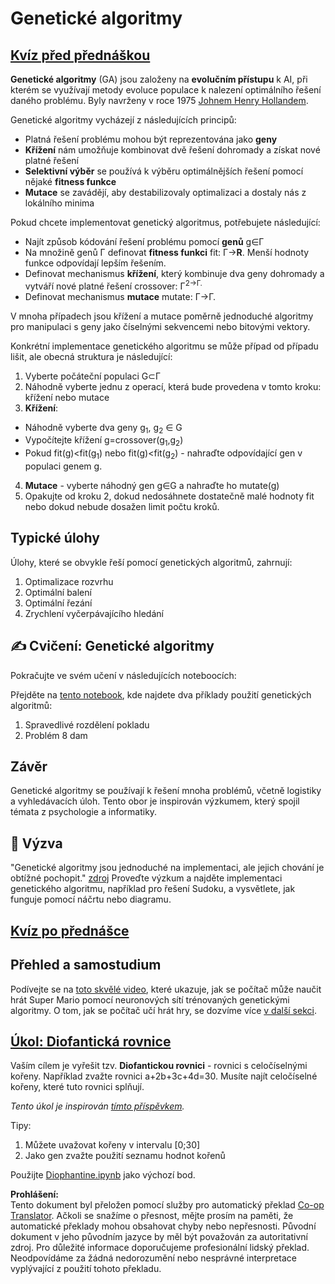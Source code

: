 <!--
CO_OP_TRANSLATOR_METADATA:
{
  "original_hash": "893aa368cb485da704b466a0f3775587",
  "translation_date": "2025-08-25T23:18:02+00:00",
  "source_file": "lessons/6-Other/21-GeneticAlgorithms/README.md",
  "language_code": "cs"
}
-->
# Genetické algoritmy

## [Kvíz před přednáškou](https://red-field-0a6ddfd03.1.azurestaticapps.net/quiz/121)

**Genetické algoritmy** (GA) jsou založeny na **evolučním přístupu** k AI, při kterém se využívají metody evoluce populace k nalezení optimálního řešení daného problému. Byly navrženy v roce 1975 [Johnem Henry Hollandem](https://wikipedia.org/wiki/John_Henry_Holland).

Genetické algoritmy vycházejí z následujících principů:

* Platná řešení problému mohou být reprezentována jako **geny**
* **Křížení** nám umožňuje kombinovat dvě řešení dohromady a získat nové platné řešení
* **Selektivní výběr** se používá k výběru optimálnějších řešení pomocí nějaké **fitness funkce**
* **Mutace** se zavádějí, aby destabilizovaly optimalizaci a dostaly nás z lokálního minima

Pokud chcete implementovat genetický algoritmus, potřebujete následující:

 * Najít způsob kódování řešení problému pomocí **genů** g∈Γ
 * Na množině genů Γ definovat **fitness funkci** fit: Γ→**R**. Menší hodnoty funkce odpovídají lepším řešením.
 * Definovat mechanismus **křížení**, který kombinuje dva geny dohromady a vytváří nové platné řešení crossover: Γ<sup>2</sub>→Γ.
 * Definovat mechanismus **mutace** mutate: Γ→Γ.

V mnoha případech jsou křížení a mutace poměrně jednoduché algoritmy pro manipulaci s geny jako číselnými sekvencemi nebo bitovými vektory.

Konkrétní implementace genetického algoritmu se může případ od případu lišit, ale obecná struktura je následující:

1. Vyberte počáteční populaci G⊂Γ
2. Náhodně vyberte jednu z operací, která bude provedena v tomto kroku: křížení nebo mutace
3. **Křížení**:
  * Náhodně vyberte dva geny g<sub>1</sub>, g<sub>2</sub> ∈ G
  * Vypočítejte křížení g=crossover(g<sub>1</sub>,g<sub>2</sub>)
  * Pokud fit(g)<fit(g<sub>1</sub>) nebo fit(g)<fit(g<sub>2</sub>) - nahraďte odpovídající gen v populaci genem g.
4. **Mutace** - vyberte náhodný gen g∈G a nahraďte ho mutate(g)
5. Opakujte od kroku 2, dokud nedosáhnete dostatečně malé hodnoty fit nebo dokud nebude dosažen limit počtu kroků.

## Typické úlohy

Úlohy, které se obvykle řeší pomocí genetických algoritmů, zahrnují:

1. Optimalizace rozvrhu
1. Optimální balení
1. Optimální řezání
1. Zrychlení vyčerpávajícího hledání

## ✍️ Cvičení: Genetické algoritmy

Pokračujte ve svém učení v následujících noteboocích:

Přejděte na [tento notebook](../../../../../lessons/6-Other/21-GeneticAlgorithms/Genetic.ipynb), kde najdete dva příklady použití genetických algoritmů:

1. Spravedlivé rozdělení pokladu
1. Problém 8 dam

## Závěr

Genetické algoritmy se používají k řešení mnoha problémů, včetně logistiky a vyhledávacích úloh. Tento obor je inspirován výzkumem, který spojil témata z psychologie a informatiky.

## 🚀 Výzva

"Genetické algoritmy jsou jednoduché na implementaci, ale jejich chování je obtížné pochopit." [zdroj](https://wikipedia.org/wiki/Genetic_algorithm) Proveďte výzkum a najděte implementaci genetického algoritmu, například pro řešení Sudoku, a vysvětlete, jak funguje pomocí náčrtu nebo diagramu.

## [Kvíz po přednášce](https://red-field-0a6ddfd03.1.azurestaticapps.net/quiz/221)

## Přehled a samostudium

Podívejte se na [toto skvělé video](https://www.youtube.com/watch?v=qv6UVOQ0F44), které ukazuje, jak se počítač může naučit hrát Super Mario pomocí neuronových sítí trénovaných genetickými algoritmy. O tom, jak se počítač učí hrát hry, se dozvíme více [v další sekci](../22-DeepRL/README.md).

## [Úkol: Diofantická rovnice](../../../../../lessons/6-Other/21-GeneticAlgorithms/Diophantine.ipynb)

Vaším cílem je vyřešit tzv. **Diofantickou rovnici** - rovnici s celočíselnými kořeny. Například zvažte rovnici a+2b+3c+4d=30. Musíte najít celočíselné kořeny, které tuto rovnici splňují.

*Tento úkol je inspirován [tímto příspěvkem](https://habr.com/post/128704/).*

Tipy:

1. Můžete uvažovat kořeny v intervalu [0;30]
1. Jako gen zvažte použití seznamu hodnot kořenů

Použijte [Diophantine.ipynb](../../../../../lessons/6-Other/21-GeneticAlgorithms/Diophantine.ipynb) jako výchozí bod.

**Prohlášení:**  
Tento dokument byl přeložen pomocí služby pro automatický překlad [Co-op Translator](https://github.com/Azure/co-op-translator). Ačkoli se snažíme o přesnost, mějte prosím na paměti, že automatické překlady mohou obsahovat chyby nebo nepřesnosti. Původní dokument v jeho původním jazyce by měl být považován za autoritativní zdroj. Pro důležité informace doporučujeme profesionální lidský překlad. Neodpovídáme za žádná nedorozumění nebo nesprávné interpretace vyplývající z použití tohoto překladu.